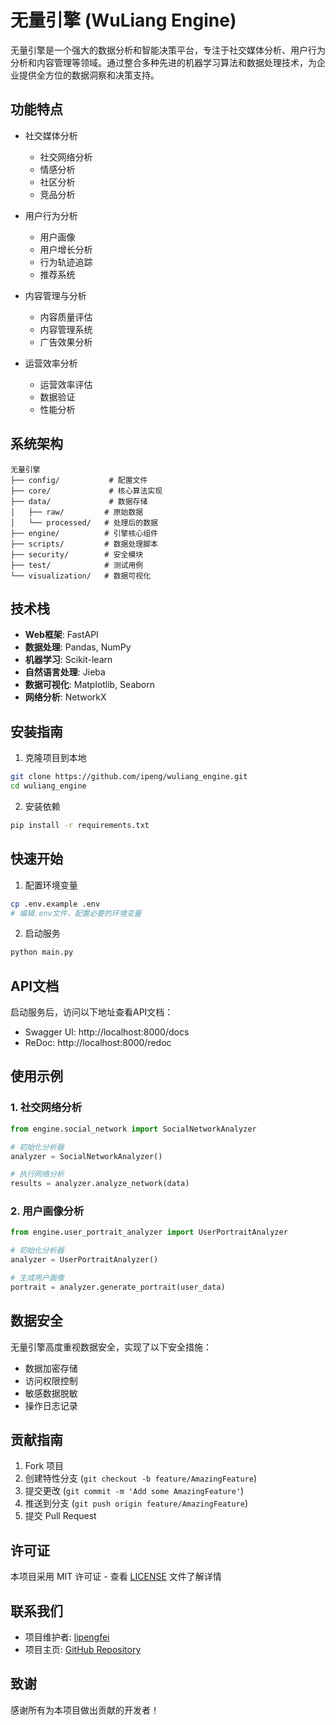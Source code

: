 # 无量引擎 (WuLiang Engine)

无量引擎是一个强大的数据分析和智能决策平台，专注于社交媒体分析、用户行为分析和内容管理等领域。通过整合多种先进的机器学习算法和数据处理技术，为企业提供全方位的数据洞察和决策支持。

## 功能特点

- 社交媒体分析
  - 社交网络分析
  - 情感分析
  - 社区分析
  - 竞品分析

- 用户行为分析
  - 用户画像
  - 用户增长分析
  - 行为轨迹追踪
  - 推荐系统

- 内容管理与分析
  - 内容质量评估
  - 内容管理系统
  - 广告效果分析

- 运营效率分析
  - 运营效率评估
  - 数据验证
  - 性能分析

## 系统架构

```
无量引擎
├── config/           # 配置文件
├── core/             # 核心算法实现
├── data/             # 数据存储
│   ├── raw/         # 原始数据
│   └── processed/   # 处理后的数据
├── engine/          # 引擎核心组件
├── scripts/         # 数据处理脚本
├── security/        # 安全模块
├── test/            # 测试用例
└── visualization/   # 数据可视化
```

## 技术栈

- **Web框架**: FastAPI
- **数据处理**: Pandas, NumPy
- **机器学习**: Scikit-learn
- **自然语言处理**: Jieba
- **数据可视化**: Matplotlib, Seaborn
- **网络分析**: NetworkX

## 安装指南

1. 克隆项目到本地
```bash
git clone https://github.com/ipeng/wuliang_engine.git
cd wuliang_engine
```

2. 安装依赖
```bash
pip install -r requirements.txt
```

## 快速开始

1. 配置环境变量
```bash
cp .env.example .env
# 编辑.env文件，配置必要的环境变量
```

2. 启动服务
```bash
python main.py
```

## API文档

启动服务后，访问以下地址查看API文档：
- Swagger UI: http://localhost:8000/docs
- ReDoc: http://localhost:8000/redoc

## 使用示例

### 1. 社交网络分析

```python
from engine.social_network import SocialNetworkAnalyzer

# 初始化分析器
analyzer = SocialNetworkAnalyzer()

# 执行网络分析
results = analyzer.analyze_network(data)
```

### 2. 用户画像分析

```python
from engine.user_portrait_analyzer import UserPortraitAnalyzer

# 初始化分析器
analyzer = UserPortraitAnalyzer()

# 生成用户画像
portrait = analyzer.generate_portrait(user_data)
```

## 数据安全

无量引擎高度重视数据安全，实现了以下安全措施：

- 数据加密存储
- 访问权限控制
- 敏感数据脱敏
- 操作日志记录

## 贡献指南

1. Fork 项目
2. 创建特性分支 (`git checkout -b feature/AmazingFeature`)
3. 提交更改 (`git commit -m 'Add some AmazingFeature'`)
4. 推送到分支 (`git push origin feature/AmazingFeature`)
5. 提交 Pull Request

## 许可证

本项目采用 MIT 许可证 - 查看 [LICENSE](LICENSE) 文件了解详情

## 联系我们

- 项目维护者: [lipengfei](https://github.com/ipengfei1994)
- 项目主页: [GitHub Repository](https://github.com/ipeng/wuliang_engine)

## 致谢

感谢所有为本项目做出贡献的开发者！
